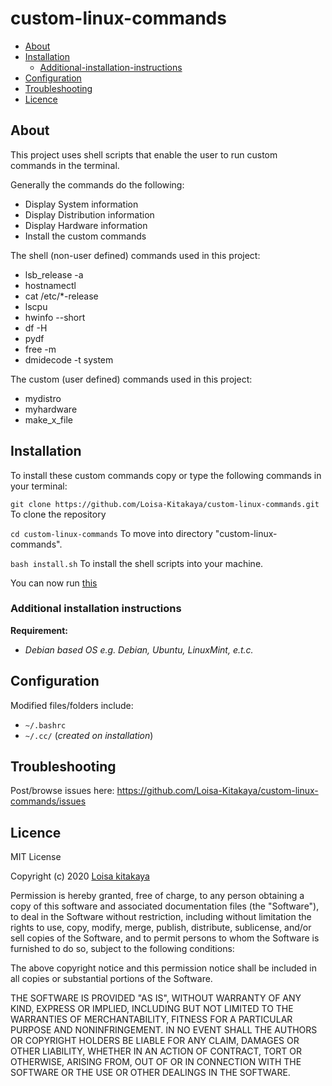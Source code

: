 # custom-linux-commands

- [About](#About)
- [Installation](#Installation)
  - [Additional-installation-instructions](#Additional-installation-instructions)
- [Configuration](#Configuration)
- [Troubleshooting](#Troubleshooting)
- [Licence](#Licence)

## About

This project uses shell scripts that enable the user to run custom commands in the terminal.

Generally the commands do the following:

- Display System information
- Display Distribution information
- Display Hardware information
- Install the custom commands

The shell (non-user defined) commands used in this project:

- lsb_release -a
- hostnamectl
- cat /etc/\*-release
- lscpu
- hwinfo --short
- df -H
- pydf
- free -m
- dmidecode -t system

The <a name="commands">custom</a> (user defined) commands used in this project:

- mydistro
- myhardware
- make_x_file

## Installation

To install these custom commands copy or type the following commands in your terminal:

`git clone https://github.com/Loisa-Kitakaya/custom-linux-commands.git`
To clone the repository

`cd custom-linux-commands`
To move into directory "custom-linux-commands".

`bash install.sh`
To install the shell scripts into your machine.

You can now run [this](#commands)

### Additional installation instructions

**Requirement:**

- _Debian based OS e.g. Debian, Ubuntu, LinuxMint, e.t.c._

## Configuration

Modified files/folders include:

- `~/.bashrc`
- `~/.cc/` (_created on installation_)

## Troubleshooting

Post/browse issues here: <https://github.com/Loisa-Kitakaya/custom-linux-commands/issues>

## Licence

MIT License

Copyright (c) 2020 [Loisa kitakaya](https://github.com/Loisa-Kitakaya "Github")

Permission is hereby granted, free of charge, to any person obtaining a copy
of this software and associated documentation files (the "Software"), to deal
in the Software without restriction, including without limitation the rights
to use, copy, modify, merge, publish, distribute, sublicense, and/or sell
copies of the Software, and to permit persons to whom the Software is
furnished to do so, subject to the following conditions:

The above copyright notice and this permission notice shall be included in all
copies or substantial portions of the Software.

THE SOFTWARE IS PROVIDED "AS IS", WITHOUT WARRANTY OF ANY KIND, EXPRESS OR
IMPLIED, INCLUDING BUT NOT LIMITED TO THE WARRANTIES OF MERCHANTABILITY,
FITNESS FOR A PARTICULAR PURPOSE AND NONINFRINGEMENT. IN NO EVENT SHALL THE
AUTHORS OR COPYRIGHT HOLDERS BE LIABLE FOR ANY CLAIM, DAMAGES OR OTHER
LIABILITY, WHETHER IN AN ACTION OF CONTRACT, TORT OR OTHERWISE, ARISING FROM,
OUT OF OR IN CONNECTION WITH THE SOFTWARE OR THE USE OR OTHER DEALINGS IN THE
SOFTWARE.
